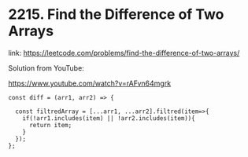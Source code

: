 # 2215. Find the Difference of Two Arrays

link: https://leetcode.com/problems/find-the-difference-of-two-arrays/

Solution from YouTube:

https://www.youtube.com/watch?v=rAFvn64mgrk

```
const diff = (arr1, arr2) => {
  
  const filtredArray = [...arr1, ...arr2].filtred(item=>{
    if(!arr1.includes(item) || !arr2.includes(item)){
      return item; 
    }
  });
}; 
```
